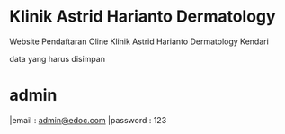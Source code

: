 # Klinik Astrid Harianto Dermatology 
Website Pendaftaran Oline Klinik Astrid Harianto Dermatology Kendari

data yang harus disimpan
# admin
|email : admin@edoc.com
|password : 123
